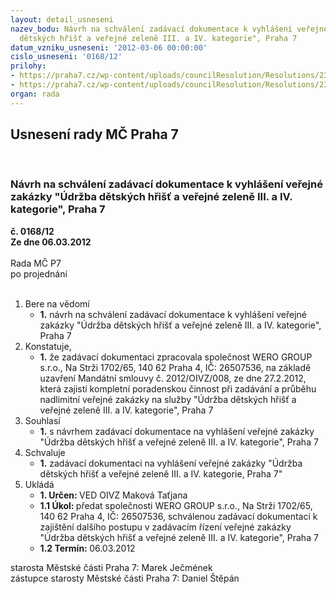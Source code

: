 ```yaml
---
layout: detail_usneseni
nazev_bodu: Návrh na schválení zadávací dokumentace k vyhlášení veřejné zakázky "Údržba
  dětských hřišť a veřejné zeleně III. a IV. kategorie", Praha 7
datum_vzniku_usneseni: '2012-03-06 00:00:00'
cislo_usneseni: '0168/12'
prilohy:
- https://praha7.cz/wp-content/uploads/councilResolution/Resolutions/23022/13-12-zd_%c3%badr%c5%beba_zelen%c4%9b_final_02.03.doc
- https://praha7.cz/wp-content/uploads/councilResolution/Resolutions/23022/13-12-n%c3%a1vrh_smlouvy_o_%c3%badr%c5%beb%c4%9b_02.03.doc
organ: rada
---
```

<div id="ucUsn_pList" class="usn">
	<span><h2>Usnesení rady MČ Praha 7 </h2>
<br></span><div class="standBody">
<span><h3>Návrh na schválení zadávací dokumentace k vyhlášení veřejné zakázky "Údržba dětských hřišť a veřejné zeleně III. a IV. kategorie", Praha 7</h3></span><div class="center">
		<strong>č. 0168/12</strong><br>
	</div>
<div class="center">
		<strong>Ze dne 06.03.2012</strong><br><br>
	</div>Rada MČ P7<br> po projednání<br><br><ol>
<li>Bere na vědomí<ul><li>
<strong>1.</strong> návrh na schválení zadávací dokumentace k vyhlášení veřejné zakázky "Údržba dětských hřišť a veřejné zeleně III. a IV. kategorie", Praha 7</li></ul>
</li>
<li>Konstatuje,<ul><li>
<strong>1.</strong> že zadávací dokumentaci zpracovala společnost  WERO GROUP s.r.o., Na Strži 1702/65, 140 62 Praha 4, IČ: 26507536, na základě uzavření Mandátní smlouvy č. 2012/OIVZ/008,  ze dne 27.2.2012, která zajistí kompletní poradenskou činnost při zadávání a průběhu nadlimitní veřejné zakázky na služby "Údržba dětských hřišť a veřejné zeleně III. a IV. kategorie", Praha 7</li></ul>
</li>
<li>Souhlasí<ul><li>
<strong>1.</strong> s návrhem zadávací dokumentace na vyhlášení veřejné zakázky "Údržba dětských hřišť a veřejné zeleně III. a IV. kategorie", Praha 7</li></ul>
</li>
<li>Schvaluje<ul><li>
<strong>1.</strong> zadávací dokumentaci na vyhlášení veřejné zakázky "Údržba dětských hřišť a veřejné zeleně III. a IV. kategorie, Praha 7"</li></ul>
</li>
<li>Ukládá<ul>
<li>
<strong>1. Určen: </strong>VED OIVZ Maková Taťjana</li>
<li>
<strong>1.1 Úkol: </strong>předat společnosti WERO GROUP s.r.o., Na Strži 1702/65, 140 62 Praha 4, IČ: 26507536, schválenou zadávací dokumentaci k zajištění dalšího postupu v zadávacím řízení veřejné zakázky "Údržba dětských hřišť a veřejné zeleně III. a IV. kategorie", Praha 7</li>
<li>
<strong>1.2 Termín: </strong>06.03.2012</li>
</ul>
</li>
</ol>starosta Městské části Praha 7: Marek Ječmének<br>zástupce starosty Městské části Praha 7: Daniel Štěpán 
</div>
</div>
